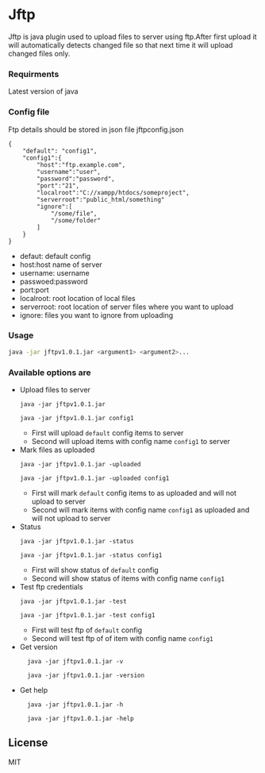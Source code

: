 # Jftp

Jftp is java plugin used to upload files to server using ftp.After first upload it will automatically detects changed file so that next time it will upload changed files only.
### Requirments
Latest version of java
### Config file
Ftp details should be stored in json file jftpconfig.json
```
{
    "default": "config1",
    "config1":{
        "host":"ftp.example.com",
        "username":"user",
        "password":"password",
        "port":"21",
        "localroot":"C://xampp/htdocs/someproject",
        "serverroot":"public_html/something"
		"ignore":[
            "/some/file",
			"/some/folder"
        ]
    }
}
```
  - defaut: default config
  - host:host name of server
  - username: username
  - passwoed:password
  - port:port
  - localroot: root location of local files
  - serverroot: root location of server files where you want to upload
  - ignore: files you want to ignore from uploading
### Usage

```sh
java -jar jftpv1.0.1.jar <argument1> <argument2>...
```

### Available options are
- Upload files to server
    ```
    java -jar jftpv1.0.1.jar
    
    java -jar jftpv1.0.1.jar config1
    ```
    - First will upload `default` config items to server 
    - Second will upload items with config name  `config1` to server
- Mark files as uploaded
    ```
    java -jar jftpv1.0.1.jar -uploaded
    
    java -jar jftpv1.0.1.jar -uploaded config1
    ```
     - First will mark `default` config items to as uploaded and will not upload to server  
     - Second will mark items with config name `config1`  as uploaded and will not upload to server  
- Status
    ```
    java -jar jftpv1.0.1.jar -status
    
    java -jar jftpv1.0.1.jar -status config1
    ```
    - First will show status of `default` config
    - Second will show status of items with config name `config1`
- Test ftp credentials
    ```
    java -jar jftpv1.0.1.jar -test
    
    java -jar jftpv1.0.1.jar -test config1
    ```
    - First will test ftp  of `default` config
    - Second will test ftp  of of item with config name `config1`
- Get version
  ```
    java -jar jftpv1.0.1.jar -v
    
    java -jar jftpv1.0.1.jar -version
    ```
- Get help
  ```
    java -jar jftpv1.0.1.jar -h
    
    java -jar jftpv1.0.1.jar -help
    ```
    

License
----
MIT
